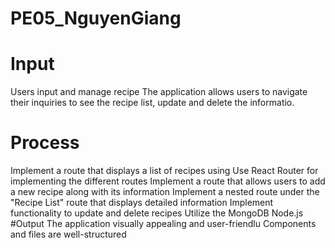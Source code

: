 # PE05_NguyenGiang
# Input
Users input and manage recipe
The application allows users to navigate their inquiries to see the recipe list, update and delete the informatio.
# Process
Implement a route that displays a list of recipes using Use React Router for implementing the different routes
Implement a route that allows users to add a new recipe along with its information
Implement a nested route under the "Recipe List" route that displays detailed information
Implement functionality to update and delete recipes
Utilize the MongoDB Node.js
#Output 
The application visually appealing and user-friendlu
Components and files are well-structured
